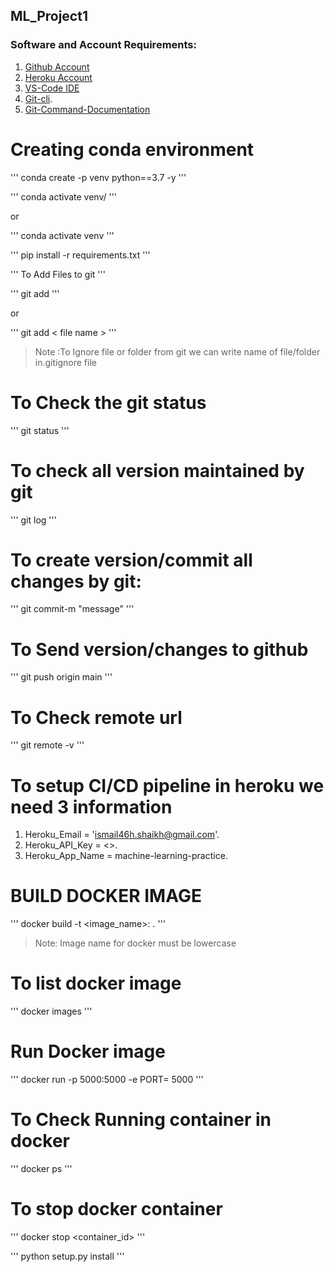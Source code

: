 ## ML_Project1

### Software and Account Requirements:

1. [Github Account](https://github.com)
2. [Heroku Account](https://dashboard.heroku.com/login)
3. [VS-Code IDE](https://code.visualstudio.com/download)
4. [Git-cli](https://git-scm.com/downloads).
5. [Git-Command-Documentation](https://git-scm.com/docs/git)


# Creating conda environment

'''
conda create -p venv python==3.7 -y
'''

'''
conda activate venv/
'''

or

'''
conda activate venv
'''

'''
pip install -r requirements.txt
'''

'''
To Add Files to git
'''

'''
git add
'''

or

'''
git add < file name >
'''

> Note :To Ignore file or folder from git we can write name of file/folder in.gitignore file

# To Check the git status

'''
git status
'''

# To check all version maintained by git

'''
git log
'''

# To create version/commit all changes by git:

'''
git commit-m "message"
'''

# To Send version/changes to github

'''
git push origin main
'''

# To Check remote url

'''
git remote -v
'''

# To setup CI/CD pipeline in heroku we need 3 information

1. Heroku_Email = 'ismail46h.shaikh@gmail.com'.
2. Heroku_API_Key = <>.
3. Heroku_App_Name = machine-learning-practice.


# BUILD DOCKER IMAGE

'''
docker build -t <image_name>:<tagname> .
'''

> Note: Image name for docker must be lowercase


# To list docker image

'''
docker images
'''

# Run Docker image

'''
docker run -p 5000:5000 -e PORT= 5000
'''

# To Check Running container in docker

'''
docker ps
'''

# To stop docker container

'''
docker stop <container_id>
'''


'''
python setup.py install
'''